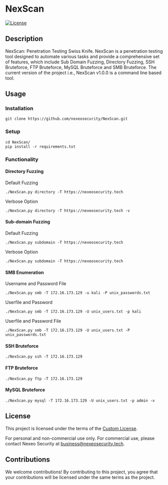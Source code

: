 # NexScan

[![License](https://img.shields.io/badge/license-Custom%20License-blue.svg)](./LICENSE)

## Description

NexScan: Penetration Testing Swiss Knife.
NexScan is a penetration testing tool designed to automate various tasks and provide a comprehensive set of features, which include Sub Domain Fuzzing, Directory Fuzzing, SSH Bruteforce, FTP Bruteforce, MySQL Bruteforce and SMB Bruteforce. The current version of the project i.e., NexScan v1.0.0 is a command line based tool.

## Usage

### Installation
```
git clone https://github.com/nexeosecurity/NexScan.git
```

### Setup
```
cd NexScan/
pip install -r requirements.txt
```


### Functionality

#### Directory Fuzzing
Default Fuzzing
```
./NexScan.py directory -T https://nexeosecurity.tech
```
Verbose Option
```
./NexScan.py directory -T https://nexeosecurity.tech -v
```

#### Sub-domain Fuzzing
Default Fuzzing
```
./NexScan.py subdomain -T https://nexeosecurity.tech
```
Verbose Option
```
./NexScan.py subdomain -T https://nexeosecurity.tech
```

#### SMB Enumeration
Username and Password File
```
./NexScan.py smb -T 172.16.173.129 -u kali -P unix_passwords.txt
```
Userfile and Password
```
./NexScan.py smb -T 172.16.173.129 -U unix_users.txt -p kali
```
Userfile and Password File
```
./NexScan.py smb -T 172.16.173.129 -U unix_users.txt -P unix_passwords.txt
```

#### SSH Bruteforce
```
./NexScan.py ssh -T 172.16.173.129
```

#### FTP Bruteforce
```
./NexScan.py ftp -T 172.16.173.129
```

#### MySQL Bruteforce
```
./NexScan.py mysql -T 172.16.173.129 -U unix_users.txt -p admin -v
```

## License

This project is licensed under the terms of the [Custom License](./LICENSE).

For personal and non-commercial use only. For commercial use, please contact Nexeo Security at business@nexeosecurity.tech.

## Contributions

We welcome contributions! By contributing to this project, you agree that your contributions will be licensed under the same terms as the project.
